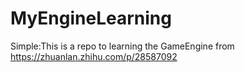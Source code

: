 # MyEngineLearning
Simple:This is a repo to learning the GameEngine from https://zhuanlan.zhihu.com/p/28587092
